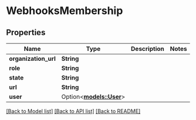 # WebhooksMembership

## Properties

Name | Type | Description | Notes
------------ | ------------- | ------------- | -------------
**organization_url** | **String** |  | 
**role** | **String** |  | 
**state** | **String** |  | 
**url** | **String** |  | 
**user** | Option<[**models::User**](User.md)> |  | 

[[Back to Model list]](../README.md#documentation-for-models) [[Back to API list]](../README.md#documentation-for-api-endpoints) [[Back to README]](../README.md)


